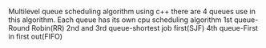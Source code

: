 Multilevel queue scheduling algorithm using c++
there are 4 queues use in this algorithm.
Each queue has its own cpu scheduling algorithm
1st queue-Round Robin(RR)
2nd and 3rd queue-shortest job first(SJF)
4th queue-First in first out(FIFO)
